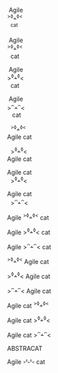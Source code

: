 &nbsp;Agile<br><sup>></sup><sup>◊</sup>﬩<sup>◊</sup><sup><</sup><br>&nbsp;&nbsp;<sup>cat</sup>
  
&nbsp;Agile<br><sup>></sup><sup>◊</sup>﬩<sup>◊</sup><sup><</sup><br>&nbsp;&nbsp;cat</div>
  
&nbsp;Agile<br>><sup>◊</sup>﬩<sup>◊</sup><<br>&nbsp;&nbsp;cat</div>

&nbsp;Agile<br>><sup>ᴖ</sup>﬩<sup>ᴖ</sup><<br>&nbsp;&nbsp;&nbsp;cat</div>
  
  
&nbsp;&nbsp;<sup>></sup><sup>◊</sup>﬩<sup>◊</sup><sup><</sup><br>
  Agile cat
  
&nbsp;&nbsp;\><sup>◊</sup>﬩<sup>◊</sup><<br>
Agile cat
  
Agile cat <br> 
&nbsp;&nbsp;\><sup>◊</sup>﬩<sup>◊</sup><
 
  Agile cat <br> 
&nbsp;&nbsp;><sup>ᴖ</sup>﬩<sup>ᴖ</sup><
  
Agile <sup>></sup><sup>◊</sup>﬩<sup>◊</sup><sup><</sup>&nbsp;cat

Agile ><sup>◊</sup>﬩<sup>◊</sup><&nbsp;cat

Agile ><sup>ᴖ</sup>﬩<sup>ᴖ</sup><&nbsp;cat
                                           

<sup>></sup><sup>◊</sup>﬩<sup>◊</sup><sup><</sup>&nbsp;Agile&nbsp;cat

\><sup>◊</sup>﬩<sup>◊</sup><&nbsp;Agile&nbsp;cat

\><sup>ᴖ</sup>﬩<sup>ᴖ</sup><&nbsp;Agile&nbsp;cat
                                                 
                                                 
Agile&nbsp;cat&nbsp;<sup>></sup><sup>◊</sup>﬩<sup>◊</sup><sup><</sup>
  
Agile&nbsp;cat&nbsp;\><sup>◊</sup>﬩<sup>◊</sup><
  
Agile&nbsp;cat&nbsp;\><sup>ᴖ</sup>﬩<sup>ᴖ</sup><    
  
  ABSTRACAT
                                                          
Agile&nbsp;<sub><sup>\><sup>◊</sup>﬩<sup>◊</sup><</sup></sub>&nbsp;cat                                                          
